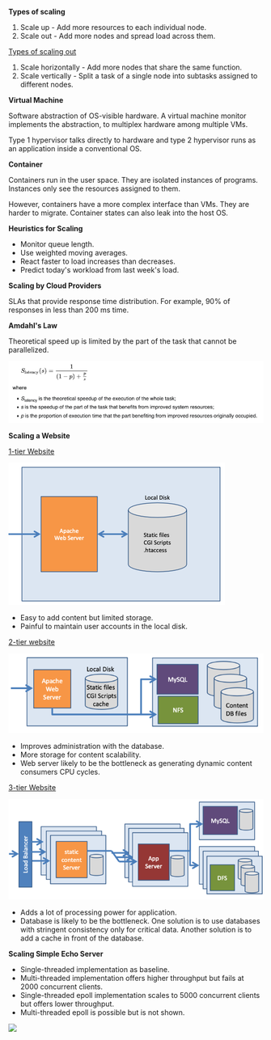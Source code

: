 **Types of scaling**

1. Scale up - Add more resources to each individual node.
2. Scale out - Add more nodes and spread load across them.

<u>Types of scaling out</u>

1. Scale horizontally - Add more nodes that share the same function.
2. Scale vertically - Split a task of a single node into subtasks assigned to different nodes.

**Virtual Machine**

Software abstraction of OS-visible hardware. A virtual machine monitor implements the abstraction, to multiplex hardware among multiple VMs.

Type 1 hypervisor talks directly to hardware and type 2 hypervisor runs as an application inside a conventional OS.

**Container**

Containers run in the user space. They are isolated instances of programs. Instances only see the resources assigned to them.

However, containers have a more complex interface than VMs. They are harder to migrate. Container states can also leak into the host OS.

**Heuristics for Scaling**

- Monitor queue length.
- Use weighted moving averages.
- React faster to load increases than decreases.
- Predict today's workload from last week's load.

**Scaling by Cloud Providers**

SLAs that provide response time distribution. For example, 90% of responses in less than 200 ms time.

**Amdahl's Law**

Theoretical speed up is limited by the part of the task that cannot be parallelized.

![](images/Pasted%20image%2020230429133018.png)

**Scaling a Website**

<u>1-tier Website</u>

![](images/Pasted%20image%2020230429133130.png)

- Easy to add content but limited storage.
- Painful to maintain user accounts in the local disk.

<u>2-tier website</u>

![](images/Pasted%20image%2020230429133345.png)

- Improves administration with the database.
- More storage for content scalability.
- Web server likely to be the bottleneck as generating dynamic content consumers CPU cycles.

<u>3-tier Website</u>

![](images/Pasted%20image%2020230429133741.png)

- Adds a lot of processing power for application.
- Database is likely to be the bottleneck. One solution is to use databases with stringent consistency only for critical data. Another solution is to add a cache in front of the database.

**Scaling Simple Echo Server**

- Single-threaded implementation as baseline.
- Multi-threaded implementation offers higher throughput but fails at 2000 concurrent clients.
- Single-threaded epoll implementation scales to 5000 concurrent clients but offers lower throughput.
- Multi-threaded epoll is possible but is not shown.

![](../Pasted%20image%2020230429135546.png)